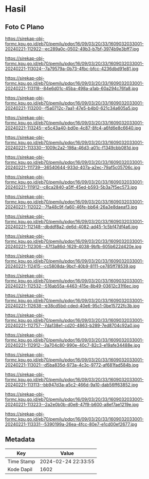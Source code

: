 # Hasil

## Foto C Plano

https://sirekap-obj-formc.kpu.go.id/eb70/pemilu/pdpr/16/09/03/20/33/1609032033001-20240221-112922--ec289a0c-0502-49b3-b7bf-3974b9e3bff7.jpg

https://sirekap-obj-formc.kpu.go.id/eb70/pemilu/pdpr/16/09/03/20/33/1609032033001-20240221-113024--7a79579a-0b73-4fbc-bfcc-4236dbd91e81.jpg

https://sirekap-obj-formc.kpu.go.id/eb70/pemilu/pdpr/16/09/03/20/33/1609032033001-20240221-113118--84e6d01c-45ba-498a-a1ab-60a294c76fa8.jpg

https://sirekap-obj-formc.kpu.go.id/eb70/pemilu/pdpr/16/09/03/20/33/1609032033001-20240221-113200--f5a0712c-7aa1-47e5-b4b0-621c34a605a5.jpg

https://sirekap-obj-formc.kpu.go.id/eb70/pemilu/pdpr/16/09/03/20/33/1609032033001-20240221-113245--e5c43a40-bd0e-4c87-8fc4-a6fd6e8c6640.jpg

https://sirekap-obj-formc.kpu.go.id/eb70/pemilu/pdpr/16/09/03/20/33/1609032033001-20240221-113330--1009c2a2-198a-46d3-a01c-f1349cbb081d.jpg

https://sirekap-obj-formc.kpu.go.id/eb70/pemilu/pdpr/16/09/03/20/33/1609032033001-20240221-111739--36540644-933d-407a-a2ec-79af5c05706c.jpg

https://sirekap-obj-formc.kpu.go.id/eb70/pemilu/pdpr/16/09/03/20/33/1609032033001-20240221-111912--c8ca2840-a5ff-45ed-b593-5b3a7f5ec573.jpg

https://sirekap-obj-formc.kpu.go.id/eb70/pemilu/pdpr/16/09/03/20/33/1609032033001-20240221-112022--7fa48c9f-fa60-46fe-bb64-26a3e8daeaf3.jpg

https://sirekap-obj-formc.kpu.go.id/eb70/pemilu/pdpr/16/09/03/20/33/1609032033001-20240221-112148--dbddf8a2-de6d-4082-ad45-1c5bf47df4a6.jpg

https://sirekap-obj-formc.kpu.go.id/eb70/pemilu/pdpr/16/09/03/20/33/1609032033001-20240221-112306--47f3a86d-1629-4038-9bfb-605b622d420e.jpg

https://sirekap-obj-formc.kpu.go.id/eb70/pemilu/pdpr/16/09/03/20/33/1609032033001-20240221-112415--cc5808da-9bcf-40b9-8111-ce785ff78539.jpg

https://sirekap-obj-formc.kpu.go.id/eb70/pemilu/pdpr/16/09/03/20/33/1609032033001-20240221-112532--516ab55a-4463-415e-8b49-03612c31f6ec.jpg

https://sirekap-obj-formc.kpu.go.id/eb70/pemilu/pdpr/16/09/03/20/33/1609032033001-20240221-112638--e38cd5bd-cded-40e6-95c1-0be15722fc3b.jpg

https://sirekap-obj-formc.kpu.go.id/eb70/pemilu/pdpr/16/09/03/20/33/1609032033001-20240221-112757--7da138e1-cd20-4863-b289-7ed8704c92a0.jpg

https://sirekap-obj-formc.kpu.go.id/eb70/pemilu/pdpr/16/09/03/20/33/1609032033001-20240221-112912--3a704c80-990e-40c7-82c3-e19afe34488e.jpg

https://sirekap-obj-formc.kpu.go.id/eb70/pemilu/pdpr/16/09/03/20/33/1609032033001-20240221-113021--d5ba835d-973a-4c3c-9772-af681fad584b.jpg

https://sirekap-obj-formc.kpu.go.id/eb70/pemilu/pdpr/16/09/03/20/33/1609032033001-20240221-113113--bb947d3a-a5c2-466d-9a10-dab56ff63852.jpg

https://sirekap-obj-formc.kpu.go.id/eb70/pemilu/pdpr/16/09/03/20/33/1609032033001-20240221-113223--2a2e0b0b-d0e8-47f9-b600-a8ef7ae1219e.jpg

https://sirekap-obj-formc.kpu.go.id/eb70/pemilu/pdpr/16/09/03/20/33/1609032033001-20240221-113331--5390199a-26ea-4fcc-80e7-e1cd00ef2677.jpg


## Metadata

| Key        | Value               |
| ---------- | ------------------- |
| Time Stamp | 2024-02-24 22:33:55 |
| Kode Dapil | 1602                |



